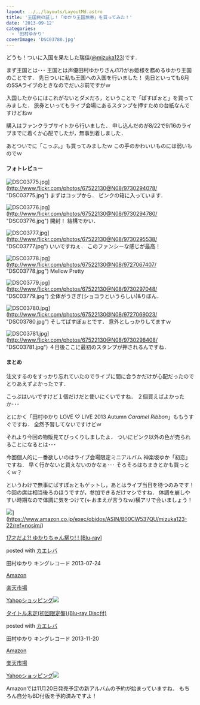 ```yaml
---
layout: ../../layouts/LayoutMd.astro
title: '王国民の証し！「ゆかり王国旅券」を買ってみた！'
date: '2013-09-12'
categories:
  - '田村ゆかり'
coverImage: 'DSC03780.jpg'
---
```


どうも！ついに入国を果たした瑞佳([@mizuka123](https://twitter.com/mizuka123))です．

まず王国とは･･･ 王国とは声優田村ゆかりさん(17)がお姫様を務めるゆかり王国のことです． 先日ついに私も王国への入国を行いました！ 先日といっても6月のSSAライブのときなのでだいぶ前ですがｗ

入国したからにはこれがないとダメだろ，ということで「ぱすぽぉと」を買ってみました． 旅券といってもライブ会場にあるスタンプを押すための台紙なんですけどねｗ

購入はファンクラブサイトから行いました． 申し込んだのが8/22で9/16のライブまでに着くか心配でしたが，無事到着しました．

あとついでに「こっぷ。」も買ってみましたｗ この手のかわいいものには弱いものでｗ

#### フォトレビュー

![DSC03775.jpg](/archive/images/9730294078_2d8ccca02d_b.jpg)](http://www.flickr.com/photos/67522130@N08/9730294078/ "DSC03775.jpg") まずはコップから． ピンクの箱に入っています．

![DSC03776.jpg](/archive/images/9730294780_39c1b25626_b.jpg)](http://www.flickr.com/photos/67522130@N08/9730294780/ "DSC03776.jpg") 開封！ 結構でかい．

![DSC03777.jpg](/archive/images/9730295538_bec7f42cd2_b.jpg)](http://www.flickr.com/photos/67522130@N08/9730295538/ "DSC03777.jpg") いいですねぇ． このファンシーな感じが最高！

![DSC03778.jpg](/archive/images/9727067407_616b607629_b.jpg)](http://www.flickr.com/photos/67522130@N08/9727067407/ "DSC03778.jpg") Mellow Pretty

![DSC03779.jpg](/archive/images/9730297048_71aaf89db0_b.jpg)](http://www.flickr.com/photos/67522130@N08/9730297048/ "DSC03779.jpg") 全体がうさぎ(ショコラというらしい)&りぼん．

![DSC03780.jpg](/archive/images/9727069023_61a27df849_b.jpg)](http://www.flickr.com/photos/67522130@N08/9727069023/ "DSC03780.jpg") そしてぱすぽぉとです． 意外としっかりしてますｗ

![DSC03781.jpg](/archive/images/9730298408_8bbf1bd598_b.jpg)](http://www.flickr.com/photos/67522130@N08/9730298408/ "DSC03781.jpg") ４日後ここに最初のスタンプが押されるんですね．

#### まとめ

注文するのをすっかり忘れていたのでライブに間に合うかだけが心配だったのでとりあえずよかったです．

こっぷはいいですけど１個だけだと使いにくいですね． ２個買えばよかったか･･･

とにかく「田村ゆかり LOVE ♡ LIVE 2013 Autumn _Caramel Ribbon_」ももうすぐですね． 全然予習してないですけどｗ

それより今回の物販見てびっくりしましたよ． ついにピンク以外の色が売られることになるとは･･･

今回個人的に一番欲しいのはライブ会場限定ミニアルバム 神楽坂ゆか「初恋」ですね． 早く行かないと買えないのかなぁ･･･ そろそろはちまきとかも買っとくｗ？

というわけで無事にぱすぽぉともゲットし，あとはライブ当日を待つのみです！ 今回の席は相当後ろのほうですが，参加できるだけマシですね． 体調を崩しやすい時期なので体調に気をつけて(←おまえが言うなｗ)横アリで会いましょう！

![](/archive/images/41NwR-xtRWL._SL160_.jpg)](https://www.amazon.co.jp/exec/obidos/ASIN/B00CW537QU/mizuka123-22/ref=nosim/)

[17才だよ?! ゆかりちゃん祭り! ! \[Blu-ray\]](https://www.amazon.co.jp/exec/obidos/ASIN/B00CW537QU/mizuka123-22/ref=nosim/)

posted with [カエレバ](http://kaereba.com)

田村ゆかり キングレコード 2013-07-24

[Amazon](http://www.amazon.co.jp/gp/search?keywords=%82%E4%82%A9%82%E8&__mk_ja_JP=%83J%83%5E%83J%83i&tag=mizuka123-22 'アマゾン')

[楽天市場](http://hb.afl.rakuten.co.jp/hgc/032b53ee.4b34c5ee.0f4a541e.f440145e/?pc=http%3A%2F%2Fsearch.rakuten.co.jp%2Fsearch%2Fmall%2F%25E3%2582%2586%25E3%2581%258B%25E3%2582%258A%2F-%2Ff.1-p.1-s.1-sf.0-st.A-v.2%3Fx%3D0%26scid%3Daf_ich_link_urltxt%26m%3Dhttp%3A%2F%2Fm.rakuten.co.jp%2F '楽天市場')

[Yahooショッピング![](//ad.jp.ap.valuecommerce.com/servlet/gifbanner?sid=3066752&pid=881990642)](//ck.jp.ap.valuecommerce.com/servlet/referral?sid=3066752&pid=881990642&vc_url=http%3A%2F%2Fshopping.search.yahoo.co.jp%2Fsearch%3FuIv%3Don%26ei%3DUTF-8%26tab_ex%3Dcommerce%26slider%3D0%26va%3D%25E3%2582%2586%25E3%2581%258B%25E3%2582%258A 'Yahooショッピング')

[](https://www.amazon.co.jp/exec/obidos/ASIN/B00ENM1WN0/mizuka123-22/ref=nosim/)

[タイトル未定(初回限定盤)(Blu-ray Disc付)](https://www.amazon.co.jp/exec/obidos/ASIN/B00ENM1WN0/mizuka123-22/ref=nosim/)

posted with [カエレバ](http://kaereba.com)

田村ゆかり キングレコード 2013-11-20

[Amazon](http://www.amazon.co.jp/gp/search?keywords=Blu-ray%20Disc%95t&__mk_ja_JP=%83J%83%5E%83J%83i&tag=mizuka123-22 'アマゾン')

[楽天市場](http://hb.afl.rakuten.co.jp/hgc/032b53ee.4b34c5ee.0f4a541e.f440145e/?pc=http%3A%2F%2Fsearch.rakuten.co.jp%2Fsearch%2Fmall%2FBlu-ray%2520Disc%25E4%25BB%2598%2F-%2Ff.1-p.1-s.1-sf.0-st.A-v.2%3Fx%3D0%26scid%3Daf_ich_link_urltxt%26m%3Dhttp%3A%2F%2Fm.rakuten.co.jp%2F '楽天市場')

[Yahooショッピング![](//ad.jp.ap.valuecommerce.com/servlet/gifbanner?sid=3066752&pid=881990642)](//ck.jp.ap.valuecommerce.com/servlet/referral?sid=3066752&pid=881990642&vc_url=http%3A%2F%2Fshopping.search.yahoo.co.jp%2Fsearch%3FuIv%3Don%26ei%3DUTF-8%26tab_ex%3Dcommerce%26slider%3D0%26va%3DBlu-ray%2520Disc%25E4%25BB%2598 'Yahooショッピング')

Amazonでは11月20日発売予定の新アルバムの予約が始まっていますね． もちろん自分もBD付版を予約済みですよ！
